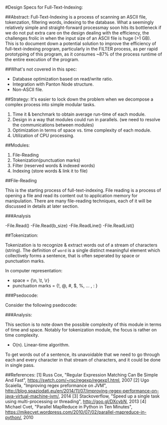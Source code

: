 #Design Specs for Full-Text-Indexing:

##Abstract:
Full-Text-Indexing is a process of scanning an ASCII file, tokenzation, filtering words, indexing to the database. What a seemingly relatively simple and straight-forward processmay soon hits its bottleneck if we do not put extra care on the design dealing with the efficiency, the challenges frolic in when the input size of an ASCII file is huge (>1 GB).  
This is to document down a potential solution to improve the efficiency of full-text-indexing program, particularly in the FILTER process, as per rapid prototyping of this program, as it consumes ~87% of the process runtime of the entire execution of the program.

##What's not covered in this spec:
- Database optimization based on read/write ratio.
- Integration with Panton Node structure.
- Non-ASCII file.

##Strategy:
It's easier to lock down the problem when we decompose a complex process into simple modular tasks. 

1. Time it & benchmark to obtain average run-time of each module.
2. Design in a way that modules could run in parallels. (we need to resolve the communications between modules)
3. Optimization in terms of space vs. time complexity of each module.
4. Utilization of CPU processing.   

##Modules:
1. File-Reading
2. Tokenization(punctuation marks)
3. Filter (reserved words & indexed words)
4. Indexing (store words & link it to file)

##File-Reading  

This is the starting process of full-text-indexing. File reading is a process of opening a file and read its content out to application memory for manipulation. There are many file-reading techniques,  each of it will be discussed in details at later section.

###Analysis

-File.Read()
-File.Read(b_size)
-File.ReadLine()
-File.ReadList()

 

##Tokenization:

Tokenization is to recognize & extract words out of a stream of characters (string). The definition of `word` is a single distinct meaningful element which collectively forms a sentence, that is often seperated by space or punctuation marks.

In computer representation:
- space = {\n, \t, \r} 
- punctuation marks = {!, @, #, $, %, ... , : }   



###Psedocode:

Consider the following psedocode:




###Analysis:

This section is to note down the possible complexity of this module in terms of time and space. Notably for tokenization module, the focus is rather on time complexity.

- O(n). Linear-time algorithm. 

To get words out of a sentence, its unavoidable that we need to go through each and every character in that stream of characters, and it could be done in single pass.





















   









##References:
[1] Russ Cox, "Regular Expression Matching Can Be Simple And Fast", https://swtch.com/~rsc/regexp/regexp1.html, 2007
[2] Ugo Scaiella, "Improving regex preformance on JVM", http://blog.spaziodati.eu/en/2014/11/07/improving-regex-performance-on-java-virtual-machine-jvm/, 2014
[3] Stackoverflow, "Speed up a single task using multi-processing or threading", http://goo.gl/DXcybN, 2013
[4] Michael Cvet, "Parallel MapReduce in Python in Ten Minutes", https://mikecvet.wordpress.com/2010/07/02/parallel-mapreduce-in-python/, 2010
